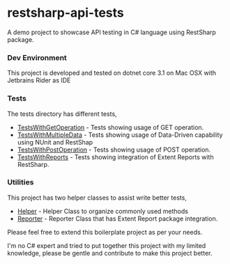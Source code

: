# restsharp-api-tests

A demo project to showcase API testing in C# language using RestSharp package. 

### Dev Environment
This project is developed and tested on dotnet core 3.1 on Mac OSX with Jetbrains Rider as IDE

### Tests
The tests directory has different tests,
* [TestsWithGetOperation](/RestSharpDemo/Tests/TestsWithGetOperation.cs) - Tests showing usage of GET operation.
* [TestsWithMultipleData](/RestSharpDemo/Tests/TestsWIthMultipleData.cs) - Tests showing usage of Data-Driven capability using NUnit and RestShap
* [TestsWithPostOperation](/RestSharpDemo/Tests/TestsWithPostOperation.cs) - Tests showing usage of POST operation.
* [TestsWithReports](/RestSharpDemo/Tests/TestWithReport.cs) - Tests showing integration of Extent Reports with RestSharp.

### Utilities
This project has two helper classes to assist write better tests,
* [Helper](/RestSharpDemo/Utilities/Helper.cs) - Helper Class to organize commonly used methods
* [Reporter](/RestSharpDemo/Utilities/Reporter.cs) - Reporter Class that has Extent Report package integration.

Please feel free to extend this boilerplate project as per your needs.

I'm no C# expert and tried to put together this project with my limited knowledge, please be gentle and contribute to make this project better.
